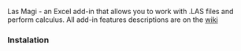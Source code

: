 Las Magi - an Excel add-in that allows you to work with .LAS files and perform calculus. 
All add-in features descriptions are on the [wiki](https://github.com/1azar/Excel-geosciences-Add-in/wiki/LAS-MAGI#functions)
### Instalation
